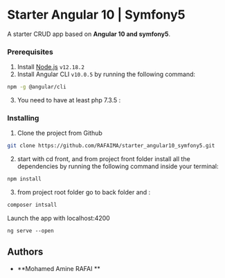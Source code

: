 

# Starter Angular 10 | Symfony5

A starter CRUD app based on **Angular 10 and symfony5**.


### Prerequisites

1. Install [Node.js](https://nodejs.org) `v12.18.2`
2. Install Angular CLI `v10.0.5` by running the following command:
  ```bash
  npm -g @angular/cli
  ```
3. You need to have at least php 7.3.5  :

### Installing

1. Clone the project from Github
  ```bash
  git clone https://github.com/RAFAIMA/starter_angular10_symfony5.git
  ```
2. start with cd front, and from project front folder install all the dependencies by running the following command inside your terminal:
  ```bash
  npm install
  ```
3. from project root folder go to back folder and :
  ```bash
  composer intsall
  
  ```
Launch the app with localhost:4200

```
ng serve --open
```


## Authors

* **Mohamed Amine RAFAI ** 
